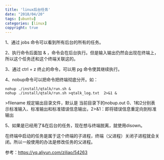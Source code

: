```yaml
---
title: 'linux后台任务'
date: "2018/04/20"
tags: [ubuntu]
categories: [linux]
copyright: true
---
```

1、通过 jobs  命令可以看到所有后台的所有的任务。

2、执行命令后面加 & ，命令会在后台执行。但是输入输出仍然会出现在终端上，所以这个任务还和这个终端关联这的。

3、通过 ctrl + z 终止的命令，可以用 pg 命令使其继续执行。

4、nobup命令可以把命令把终端彻底分开。如：
```
nohup ./install/qtalk/run.sh &
nohup ./install/qtalk/run.sh >qtalk_log.txt  2>&1 &
```
\>filename 规定输出目录文件，默认是 当前目录下的nobup.out
0、1和2分别表示标准输入、标准输出和标准错误信息输出，2>&1：即将错误信息重定向到标准输出

5、如果是已经用了&在后台的任务，现在想与终端脱离，就使用disown。

在终端中启动的任务是属于这个终端的子进程，终端（父进程）关闭子进程就会关闭。所以一般使用的办法是修改任务的父进程。

参考：https://yq.aliyun.com/ziliao/54263